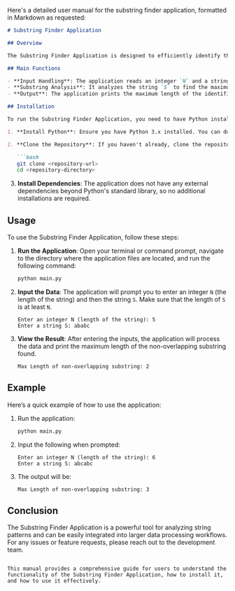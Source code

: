 Here's a detailed user manual for the substring finder application, formatted in Markdown as requested:

```markdown
# Substring Finder Application

## Overview

The Substring Finder Application is designed to efficiently identify the maximum length of non-overlapping substrings that occur at least twice within a given string. This tool is particularly useful for developers and data analysts who need to analyze string patterns in their datasets.

## Main Functions

- **Input Handling**: The application reads an integer `N` and a string `S` from standard input.
- **Substring Analysis**: It analyzes the string `S` to find the maximum length of contiguous substrings that appear at least twice without overlapping.
- **Output**: The application prints the maximum length of the identified non-overlapping substring.

## Installation

To run the Substring Finder Application, you need to have Python installed on your machine. Follow these steps to set up the environment:

1. **Install Python**: Ensure you have Python 3.x installed. You can download it from [python.org](https://www.python.org/downloads/).

2. **Clone the Repository**: If you haven't already, clone the repository containing the application files.

   ```bash
   git clone <repository-url>
   cd <repository-directory>
   ```

3. **Install Dependencies**: The application does not have any external dependencies beyond Python's standard library, so no additional installations are required.

## Usage

To use the Substring Finder Application, follow these steps:

1. **Run the Application**: Open your terminal or command prompt, navigate to the directory where the application files are located, and run the following command:

   ```bash
   python main.py
   ```

2. **Input the Data**: The application will prompt you to enter an integer `N` (the length of the string) and then the string `S`. Make sure that the length of `S` is at least `N`.

   ```
   Enter an integer N (length of the string): 5
   Enter a string S: ababc
   ```

3. **View the Result**: After entering the inputs, the application will process the data and print the maximum length of the non-overlapping substring found.

   ```
   Max Length of non-overlapping substring: 2
   ```

## Example

Here’s a quick example of how to use the application:

1. Run the application:

   ```bash
   python main.py
   ```

2. Input the following when prompted:

   ```
   Enter an integer N (length of the string): 6
   Enter a string S: abcabc
   ```

3. The output will be:

   ```
   Max Length of non-overlapping substring: 3
   ```

## Conclusion

The Substring Finder Application is a powerful tool for analyzing string patterns and can be easily integrated into larger data processing workflows. For any issues or feature requests, please reach out to the development team.

```

This manual provides a comprehensive guide for users to understand the functionality of the Substring Finder Application, how to install it, and how to use it effectively.